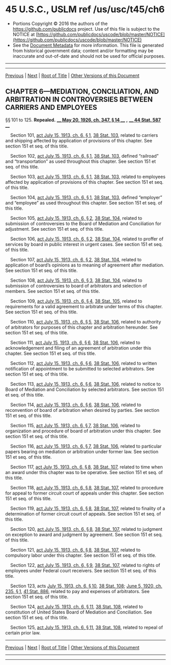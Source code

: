 ---
---

# 45 U.S.C., USLM ref /us/usc/t45/ch6

* Portions Copyright © 2016 the authors of the https://github.com/publicdocs project.
  Use of this file is subject to the NOTICE at [https://github.com/publicdocs/uscode/blob/master/NOTICE](https://github.com/publicdocs/uscode/blob/master/NOTICE)
* See the [Document Metadata](././../../../..//README.md) for more information.
  This file is generated from historical government data; content and/or formatting may be inaccurate and out-of-date and should not be used for official purposes.

----------
----------

[Previous](./../../../..//us/usc/t45/ch5/m__us_usc_t45_s93.md) | [Next](./../../../..//us/usc/t45/ch6/m__us_usc_t45_s126.md) | [Root of Title](./../../../../) | [Other Versions of this Document](https://publicdocs.github.io/go/links?ns=uslm&ref=%2Fus%2Fusc%2Ft45%2Fch6)

## CHAPTER 6—MEDIATION, CONCILIATION, AND ARBITRATION IN CONTROVERSIES BETWEEN CARRIERS AND EMPLOYEES

§§ 101 to 125. __Repealed.__  __[__  __May 20, 1926, ch. 347, § 14__  __][/us/act/1926-05-20/ch347/s14]__  __,__  __[__  __44 Stat. 587__  __][/us/stat/44/587]__ 

    Section 101, [act July 15, 1913, ch. 6, § 1][/us/act/1913-07-15/ch6/s1], [38 Stat. 103][/us/stat/38/103], related to carriers and shipping affected by application of provisions of this chapter. See section 151 et seq. of this title.

    Section 102, [act July 15, 1913, ch. 6, § 1][/us/act/1913-07-15/ch6/s1], [38 Stat. 103][/us/stat/38/103], defined “railroad” and “transportation” as used throughout this chapter. See section 151 et seq. of this title.

    Section 103, [act July 15, 1913, ch. 6, § 1][/us/act/1913-07-15/ch6/s1], [38 Stat. 103][/us/stat/38/103], related to employees affected by application of provisions of this chapter. See section 151 et seq. of this title.

    Section 104, [act July 15, 1913, ch. 6, § 1][/us/act/1913-07-15/ch6/s1], [38 Stat. 103][/us/stat/38/103], defined “employer” and “employee” as used throughout this chapter. See section 151 et seq. of this title.

    Section 105, [act July 15, 1913, ch. 6, § 2][/us/act/1913-07-15/ch6/s2], [38 Stat. 104][/us/stat/38/104], related to submission of controversies to the Board of Mediation and Conciliation for adjustment. See section 151 et seq. of this title.

    Section 106, [act July 15, 1913, ch. 6, § 2][/us/act/1913-07-15/ch6/s2], [38 Stat. 104][/us/stat/38/104], related to proffer of services by board in public interest in urgent cases. See section 151 et seq. of this title.

    Section 107, [act July 15, 1913, ch. 6, § 2][/us/act/1913-07-15/ch6/s2], [38 Stat. 104][/us/stat/38/104], related to application of board’s opinions as to meaning of agreement after mediation. See section 151 et seq. of this title.

    Section 108, [act July 15, 1913, ch. 6, § 3][/us/act/1913-07-15/ch6/s3], [38 Stat. 104][/us/stat/38/104], related to submission of controversies to board of arbitrators and selection of members. See section 151 et seq. of this title.

    Section 109, [act July 15, 1913, ch. 6, § 4][/us/act/1913-07-15/ch6/s4], [38 Stat. 105][/us/stat/38/105], related to requirements for a valid agreement to arbitrate under terms of this chapter. See section 151 et seq. of this title.

    Section 110, [act July 15, 1913, ch. 6, § 5][/us/act/1913-07-15/ch6/s5], [38 Stat. 106][/us/stat/38/106], related to authority of arbitrators for purposes of this chapter and arbitration hereunder. See section 151 et seq. of this title.

    Section 111, [act July 15, 1913, ch. 6, § 6][/us/act/1913-07-15/ch6/s6], [38 Stat. 106][/us/stat/38/106], related to acknowledgement and filing of an agreement of arbitration under this chapter. See section 151 et seq. of this title.

    Section 112, [act July 15, 1913, ch. 6, § 6][/us/act/1913-07-15/ch6/s6], [38 Stat. 106][/us/stat/38/106], related to written notification of appointment to be submitted to selected arbitrators. See section 151 et seq. of this title.

    Section 113, [act July 15, 1913, ch. 6, § 6][/us/act/1913-07-15/ch6/s6], [38 Stat. 106][/us/stat/38/106], related to notice to Board of Mediation and Conciliation by selected arbitrators. See section 151 et seq. of this title.

    Section 114, [act July 15, 1913, ch. 6, § 6][/us/act/1913-07-15/ch6/s6], [38 Stat. 106][/us/stat/38/106], related to reconvention of board of arbitration when desired by parties. See section 151 et seq. of this title.

    Section 115, [act July 15, 1913, ch. 6, § 7][/us/act/1913-07-15/ch6/s7], [38 Stat. 106][/us/stat/38/106], related to organization and procedure of board of arbitration under this chapter. See section 151 et seq. of this title.

    Section 116, [act July 15, 1913, ch. 6, § 7][/us/act/1913-07-15/ch6/s7], [38 Stat. 106][/us/stat/38/106], related to particular papers bearing on mediation or arbitration under former law. See section 151 et seq. of this title.

    Section 117, [act July 15, 1913, ch. 6, § 8][/us/act/1913-07-15/ch6/s8], [38 Stat. 107][/us/stat/38/107], related to time when an award under this chapter was to be operative. See section 151 et seq. of this title.

    Section 118, [act July 15, 1913, ch. 6, § 8][/us/act/1913-07-15/ch6/s8], [38 Stat. 107][/us/stat/38/107], related to procedure for appeal to former circuit court of appeals under this chapter. See section 151 et seq. of this title.

    Section 119, [act July 15, 1913, ch. 6, § 8][/us/act/1913-07-15/ch6/s8], [38 Stat. 107][/us/stat/38/107], related to finality of a determination of former circuit court of appeals. See section 151 et seq. of this title.

    Section 120, [act July 15, 1913, ch. 6, § 8][/us/act/1913-07-15/ch6/s8], [38 Stat. 107][/us/stat/38/107], related to judgment on exception to award and judgment by agreement. See section 151 et seq. of this title.

    Section 121, [act July 15, 1913, ch. 6, § 8][/us/act/1913-07-15/ch6/s8], [38 Stat. 107][/us/stat/38/107], related to compulsory labor under this chapter. See section 151 et seq. of this title.

    Section 122, [act July 15, 1913, ch. 6, § 9][/us/act/1913-07-15/ch6/s9], [38 Stat. 107][/us/stat/38/107], related to rights of employees under Federal court receivers. See section 151 et seq. of this title.

    Section 123, acts [July 15, 1913, ch. 6, § 10][/us/act/1913-07-15/ch6/s10], [38 Stat. 108][/us/stat/38/108]; [June 5, 1920, ch. 235, § 1][/us/act/1920-06-05/ch235/s1], [41 Stat. 886][/us/stat/41/886], related to pay and expenses of arbitrators. See section 151 et seq. of this title.

    Section 124, [act July 15, 1913, ch. 6, § 11][/us/act/1913-07-15/ch6/s11], [38 Stat. 108][/us/stat/38/108], related to constitution of United States Board of Mediation and Conciliation. See section 151 et seq. of this title.

    Section 125, [act July 15, 1913, ch. 6, § 11][/us/act/1913-07-15/ch6/s11], [38 Stat. 108][/us/stat/38/108], related to repeal of certain prior law.

----------

[Previous](./../../../..//us/usc/t45/ch5/m__us_usc_t45_s93.md) | [Next](./../../../..//us/usc/t45/ch6/m__us_usc_t45_s126.md) | [Root of Title](./../../../../) | [Other Versions of this Document](https://publicdocs.github.io/go/links?ns=uslm&ref=%2Fus%2Fusc%2Ft45%2Fch6)

----------
----------

[/us/act/1926-05-20/ch347/s14]: https://publicdocs.github.io/go/links?ns=uslm&ref=%2Fus%2Fact%2F1926-05-20%2Fch347%2Fs14
[/us/stat/44/587]: https://publicdocs.github.io/go/links?ns=uslm&ref=%2Fus%2Fstat%2F44%2F587
[/us/act/1913-07-15/ch6/s1]: https://publicdocs.github.io/go/links?ns=uslm&ref=%2Fus%2Fact%2F1913-07-15%2Fch6%2Fs1
[/us/stat/38/103]: https://publicdocs.github.io/go/links?ns=uslm&ref=%2Fus%2Fstat%2F38%2F103
[/us/act/1913-07-15/ch6/s1]: https://publicdocs.github.io/go/links?ns=uslm&ref=%2Fus%2Fact%2F1913-07-15%2Fch6%2Fs1
[/us/stat/38/103]: https://publicdocs.github.io/go/links?ns=uslm&ref=%2Fus%2Fstat%2F38%2F103
[/us/act/1913-07-15/ch6/s1]: https://publicdocs.github.io/go/links?ns=uslm&ref=%2Fus%2Fact%2F1913-07-15%2Fch6%2Fs1
[/us/stat/38/103]: https://publicdocs.github.io/go/links?ns=uslm&ref=%2Fus%2Fstat%2F38%2F103
[/us/act/1913-07-15/ch6/s1]: https://publicdocs.github.io/go/links?ns=uslm&ref=%2Fus%2Fact%2F1913-07-15%2Fch6%2Fs1
[/us/stat/38/103]: https://publicdocs.github.io/go/links?ns=uslm&ref=%2Fus%2Fstat%2F38%2F103
[/us/act/1913-07-15/ch6/s2]: https://publicdocs.github.io/go/links?ns=uslm&ref=%2Fus%2Fact%2F1913-07-15%2Fch6%2Fs2
[/us/stat/38/104]: https://publicdocs.github.io/go/links?ns=uslm&ref=%2Fus%2Fstat%2F38%2F104
[/us/act/1913-07-15/ch6/s2]: https://publicdocs.github.io/go/links?ns=uslm&ref=%2Fus%2Fact%2F1913-07-15%2Fch6%2Fs2
[/us/stat/38/104]: https://publicdocs.github.io/go/links?ns=uslm&ref=%2Fus%2Fstat%2F38%2F104
[/us/act/1913-07-15/ch6/s2]: https://publicdocs.github.io/go/links?ns=uslm&ref=%2Fus%2Fact%2F1913-07-15%2Fch6%2Fs2
[/us/stat/38/104]: https://publicdocs.github.io/go/links?ns=uslm&ref=%2Fus%2Fstat%2F38%2F104
[/us/act/1913-07-15/ch6/s3]: https://publicdocs.github.io/go/links?ns=uslm&ref=%2Fus%2Fact%2F1913-07-15%2Fch6%2Fs3
[/us/stat/38/104]: https://publicdocs.github.io/go/links?ns=uslm&ref=%2Fus%2Fstat%2F38%2F104
[/us/act/1913-07-15/ch6/s4]: https://publicdocs.github.io/go/links?ns=uslm&ref=%2Fus%2Fact%2F1913-07-15%2Fch6%2Fs4
[/us/stat/38/105]: https://publicdocs.github.io/go/links?ns=uslm&ref=%2Fus%2Fstat%2F38%2F105
[/us/act/1913-07-15/ch6/s5]: https://publicdocs.github.io/go/links?ns=uslm&ref=%2Fus%2Fact%2F1913-07-15%2Fch6%2Fs5
[/us/stat/38/106]: https://publicdocs.github.io/go/links?ns=uslm&ref=%2Fus%2Fstat%2F38%2F106
[/us/act/1913-07-15/ch6/s6]: https://publicdocs.github.io/go/links?ns=uslm&ref=%2Fus%2Fact%2F1913-07-15%2Fch6%2Fs6
[/us/stat/38/106]: https://publicdocs.github.io/go/links?ns=uslm&ref=%2Fus%2Fstat%2F38%2F106
[/us/act/1913-07-15/ch6/s6]: https://publicdocs.github.io/go/links?ns=uslm&ref=%2Fus%2Fact%2F1913-07-15%2Fch6%2Fs6
[/us/stat/38/106]: https://publicdocs.github.io/go/links?ns=uslm&ref=%2Fus%2Fstat%2F38%2F106
[/us/act/1913-07-15/ch6/s6]: https://publicdocs.github.io/go/links?ns=uslm&ref=%2Fus%2Fact%2F1913-07-15%2Fch6%2Fs6
[/us/stat/38/106]: https://publicdocs.github.io/go/links?ns=uslm&ref=%2Fus%2Fstat%2F38%2F106
[/us/act/1913-07-15/ch6/s6]: https://publicdocs.github.io/go/links?ns=uslm&ref=%2Fus%2Fact%2F1913-07-15%2Fch6%2Fs6
[/us/stat/38/106]: https://publicdocs.github.io/go/links?ns=uslm&ref=%2Fus%2Fstat%2F38%2F106
[/us/act/1913-07-15/ch6/s7]: https://publicdocs.github.io/go/links?ns=uslm&ref=%2Fus%2Fact%2F1913-07-15%2Fch6%2Fs7
[/us/stat/38/106]: https://publicdocs.github.io/go/links?ns=uslm&ref=%2Fus%2Fstat%2F38%2F106
[/us/act/1913-07-15/ch6/s7]: https://publicdocs.github.io/go/links?ns=uslm&ref=%2Fus%2Fact%2F1913-07-15%2Fch6%2Fs7
[/us/stat/38/106]: https://publicdocs.github.io/go/links?ns=uslm&ref=%2Fus%2Fstat%2F38%2F106
[/us/act/1913-07-15/ch6/s8]: https://publicdocs.github.io/go/links?ns=uslm&ref=%2Fus%2Fact%2F1913-07-15%2Fch6%2Fs8
[/us/stat/38/107]: https://publicdocs.github.io/go/links?ns=uslm&ref=%2Fus%2Fstat%2F38%2F107
[/us/act/1913-07-15/ch6/s8]: https://publicdocs.github.io/go/links?ns=uslm&ref=%2Fus%2Fact%2F1913-07-15%2Fch6%2Fs8
[/us/stat/38/107]: https://publicdocs.github.io/go/links?ns=uslm&ref=%2Fus%2Fstat%2F38%2F107
[/us/act/1913-07-15/ch6/s8]: https://publicdocs.github.io/go/links?ns=uslm&ref=%2Fus%2Fact%2F1913-07-15%2Fch6%2Fs8
[/us/stat/38/107]: https://publicdocs.github.io/go/links?ns=uslm&ref=%2Fus%2Fstat%2F38%2F107
[/us/act/1913-07-15/ch6/s8]: https://publicdocs.github.io/go/links?ns=uslm&ref=%2Fus%2Fact%2F1913-07-15%2Fch6%2Fs8
[/us/stat/38/107]: https://publicdocs.github.io/go/links?ns=uslm&ref=%2Fus%2Fstat%2F38%2F107
[/us/act/1913-07-15/ch6/s8]: https://publicdocs.github.io/go/links?ns=uslm&ref=%2Fus%2Fact%2F1913-07-15%2Fch6%2Fs8
[/us/stat/38/107]: https://publicdocs.github.io/go/links?ns=uslm&ref=%2Fus%2Fstat%2F38%2F107
[/us/act/1913-07-15/ch6/s9]: https://publicdocs.github.io/go/links?ns=uslm&ref=%2Fus%2Fact%2F1913-07-15%2Fch6%2Fs9
[/us/stat/38/107]: https://publicdocs.github.io/go/links?ns=uslm&ref=%2Fus%2Fstat%2F38%2F107
[/us/act/1913-07-15/ch6/s10]: https://publicdocs.github.io/go/links?ns=uslm&ref=%2Fus%2Fact%2F1913-07-15%2Fch6%2Fs10
[/us/stat/38/108]: https://publicdocs.github.io/go/links?ns=uslm&ref=%2Fus%2Fstat%2F38%2F108
[/us/act/1920-06-05/ch235/s1]: https://publicdocs.github.io/go/links?ns=uslm&ref=%2Fus%2Fact%2F1920-06-05%2Fch235%2Fs1
[/us/stat/41/886]: https://publicdocs.github.io/go/links?ns=uslm&ref=%2Fus%2Fstat%2F41%2F886
[/us/act/1913-07-15/ch6/s11]: https://publicdocs.github.io/go/links?ns=uslm&ref=%2Fus%2Fact%2F1913-07-15%2Fch6%2Fs11
[/us/stat/38/108]: https://publicdocs.github.io/go/links?ns=uslm&ref=%2Fus%2Fstat%2F38%2F108
[/us/act/1913-07-15/ch6/s11]: https://publicdocs.github.io/go/links?ns=uslm&ref=%2Fus%2Fact%2F1913-07-15%2Fch6%2Fs11
[/us/stat/38/108]: https://publicdocs.github.io/go/links?ns=uslm&ref=%2Fus%2Fstat%2F38%2F108


